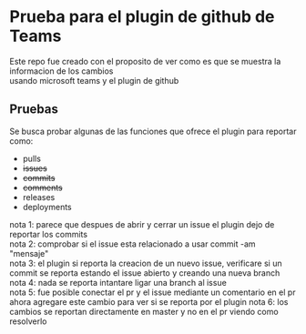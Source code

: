 # Prueba para el plugin de github de Teams
Este repo fue creado con el proposito de ver como es que se muestra la informacion de los cambios  
usando microsoft teams y el plugin de github

## Pruebas
Se busca probar algunas de las funciones que ofrece el plugin para reportar como:
* pulls
* ~~issues~~
* ~~commits~~
* ~~comments~~
* releases
* deployments

nota 1: parece que despues de abrir y cerrar un issue el plugin dejo de reportar los commits  
nota 2: comprobar si el issue esta relacionado a usar commit -am "mensaje"  
nota 3: el plugin si reporta la creacion de un nuevo issue, verificare si un commit se reporta estando el issue abierto y creando una nueva branch  
nota 4: nada se reporta intantare ligar una branch al issue  
nota 5: fue posible conectar el pr y el issue mediante un comentario en el pr ahora agregare este cambio para ver si se reporta por el plugin
nota 6: los cambios se reportan directamente en master y no en el pr viendo como resolverlo